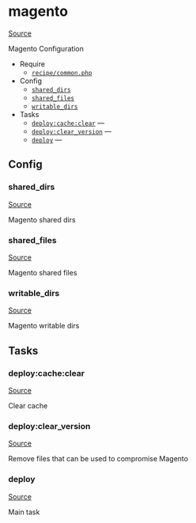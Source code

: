 <!-- DO NOT EDIT THIS FILE! -->
<!-- Instead edit recipe/magento.php -->
<!-- Then run bin/docgen -->

# magento

[Source](/recipe/magento.php)


Magento Configuration


* Require
  * [`recipe/common.php`](/recipe/common.php)
* Config
  * [`shared_dirs`](#shared_dirs)
  * [`shared_files`](#shared_files)
  * [`writable_dirs`](#writable_dirs)
* Tasks
  * [`deploy:cache:clear`](#deploy:cache:clear) — 
  * [`deploy:clear_version`](#deploy:clear_version) — 
  * [`deploy`](#deploy) — 

## Config
### shared_dirs
[Source](/recipe/magento.php#L11)

Magento shared dirs

### shared_files
[Source](/recipe/magento.php#L14)

Magento shared files

### writable_dirs
[Source](/recipe/magento.php#L17)

Magento writable dirs


## Tasks
### deploy:cache:clear
[Source](/recipe/magento.php#L22)

Clear cache

### deploy:clear_version
[Source](/recipe/magento.php#L29)

Remove files that can be used to compromise Magento

### deploy
[Source](/recipe/magento.php#L42)

Main task

